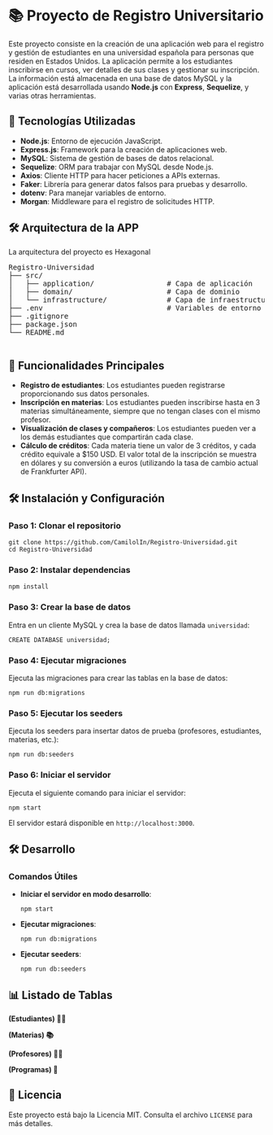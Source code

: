 <!DOCTYPE html>
<html lang="es">
<head>
  <meta charset="UTF-8">
  <meta name="viewport" content="width=device-width, initial-scale=1.0">
</head>
<body>
  <h1>📚 Proyecto de Registro Universitario</h1>
  <p>Este proyecto consiste en la creación de una aplicación web para el registro y gestión de estudiantes en una universidad española para personas que residen en Estados Unidos. La aplicación permite a los estudiantes inscribirse en cursos, ver detalles de sus clases y gestionar su inscripción. La información está almacenada en una base de datos MySQL y la aplicación está desarrollada usando <strong>Node.js</strong> con <strong>Express</strong>, <strong>Sequelize</strong>, y varias otras herramientas.</p>

  <h2>🚀 Tecnologías Utilizadas</h2>
  <ul>
    <li><strong>Node.js</strong>: Entorno de ejecución JavaScript.</li>
    <li><strong>Express.js</strong>: Framework para la creación de aplicaciones web.</li>
    <li><strong>MySQL</strong>: Sistema de gestión de bases de datos relacional.</li>
    <li><strong>Sequelize</strong>: ORM para trabajar con MySQL desde Node.js.</li>
    <li><strong>Axios</strong>: Cliente HTTP para hacer peticiones a APIs externas.</li>
    <li><strong>Faker</strong>: Librería para generar datos falsos para pruebas y desarrollo.</li>
    <li><strong>dotenv</strong>: Para manejar variables de entorno.</li>
    <li><strong>Morgan</strong>: Middleware para el registro de solicitudes HTTP.</li>
  </ul>

  <h2>🛠️ Arquitectura de la APP</h2>
    <p>La arquitectura del proyecto es Hexagonal</p>
        <pre>
Registro-Universidad
├── src/
│   ├── application/                 # Capa de aplicación
│   ├── domain/                      # Capa de dominio
│   └── infrastructure/              # Capa de infraestructura
├── .env                             # Variables de entorno
├── .gitignore
├── package.json
└── README.md
  </pre>

  <h2>🧩 Funcionalidades Principales</h2>
  <ul>
    <li><strong>Registro de estudiantes</strong>: Los estudiantes pueden registrarse proporcionando sus datos personales.</li>
    <li><strong>Inscripción en materias</strong>: Los estudiantes pueden inscribirse hasta en 3 materias simultáneamente, siempre que no tengan clases con el mismo profesor.</li>
    <li><strong>Visualización de clases y compañeros</strong>: Los estudiantes pueden ver a los demás estudiantes que compartirán cada clase.</li>
    <li><strong>Cálculo de créditos</strong>: Cada materia tiene un valor de 3 créditos, y cada crédito equivale a $150 USD. El valor total de la inscripción se muestra en dólares y su conversión a euros (utilizando la tasa de cambio actual de Frankfurter API).</li>
  </ul>

  <h2>🛠️ Instalación y Configuración</h2>

  <h3>Paso 1: Clonar el repositorio</h3>
  <pre><code>git clone https://github.com/CamilolIn/Registro-Universidad.git
cd Registro-Universidad</code></pre>

  <h3>Paso 2: Instalar dependencias</h3>
  <pre><code>npm install</code></pre>

  <h3>Paso 3: Crear la base de datos</h3>
  <p>Entra en un cliente MySQL y crea la base de datos llamada <code>universidad</code>:</p>
  <pre><code>CREATE DATABASE universidad;</code></pre>

  <h3>Paso 4: Ejecutar migraciones</h3>
  <p>Ejecuta las migraciones para crear las tablas en la base de datos:</p>
  <pre><code>npm run db:migrations</code></pre>

  <h3>Paso 5: Ejecutar los seeders</h3>
  <p>Ejecuta los seeders para insertar datos de prueba (profesores, estudiantes, materias, etc.):</p>
  <pre><code>npm run db:seeders</code></pre>

  <h3>Paso 6: Iniciar el servidor</h3>
  <p>Ejecuta el siguiente comando para iniciar el servidor:</p>
  <pre><code>npm start</code></pre>
  <p>El servidor estará disponible en <code>http://localhost:3000</code>.</p>

  <h2>🛠️ Desarrollo</h2>

  <h3>Comandos Útiles</h3>
  <ul>
    <li><strong>Iniciar el servidor en modo desarrollo</strong>:
      <pre><code>npm start</code></pre>
    </li>
    <li><strong>Ejecutar migraciones</strong>:
      <pre><code>npm run db:migrations</code></pre>
    </li>
    <li><strong>Ejecutar seeders</strong>:
      <pre><code>npm run db:seeders</code></pre>
    </li>
  </ul>

  
  <h2>📊 Listado de Tablas</h2>
  <p><strong> (Estudiantes) 👨‍🎓</strong></p>


  <p><strong> (Materias) 📚</strong></p>


  <p><strong> (Profesores) 👩‍🏫</strong></p>


  <p><strong> (Programas) 📅</strong></p>


<h2>📜 Licencia</h2>
  <p>Este proyecto está bajo la Licencia MIT. Consulta el archivo <code>LICENSE</code> para más detalles.</p>
</body>
</html>
